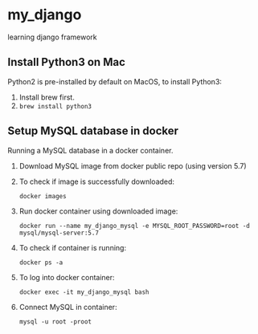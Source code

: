 # my_django
learning django framework
## Install Python3 on Mac
Python2 is pre-installed by default on MacOS, to install Python3:
1. Install brew first.
2. `brew install python3`
## Setup MySQL database in docker
Running a MySQL database in a docker container.
1. Download MySQL image from docker public repo (using version 5.7)
2. To check if image is successfully downloaded:
   
   `docker images`
3. Run docker container using downloaded image: 
   
   `docker run --name my_django_mysql -e MYSQL_ROOT_PASSWORD=root -d mysql/mysql-server:5.7`
4. To check if container is running:
   
   `docker ps -a`
5. To log into docker container:
   
   `docker exec -it my_django_mysql bash`
6. Connect MySQL in container:
   
   `mysql -u root -proot`

